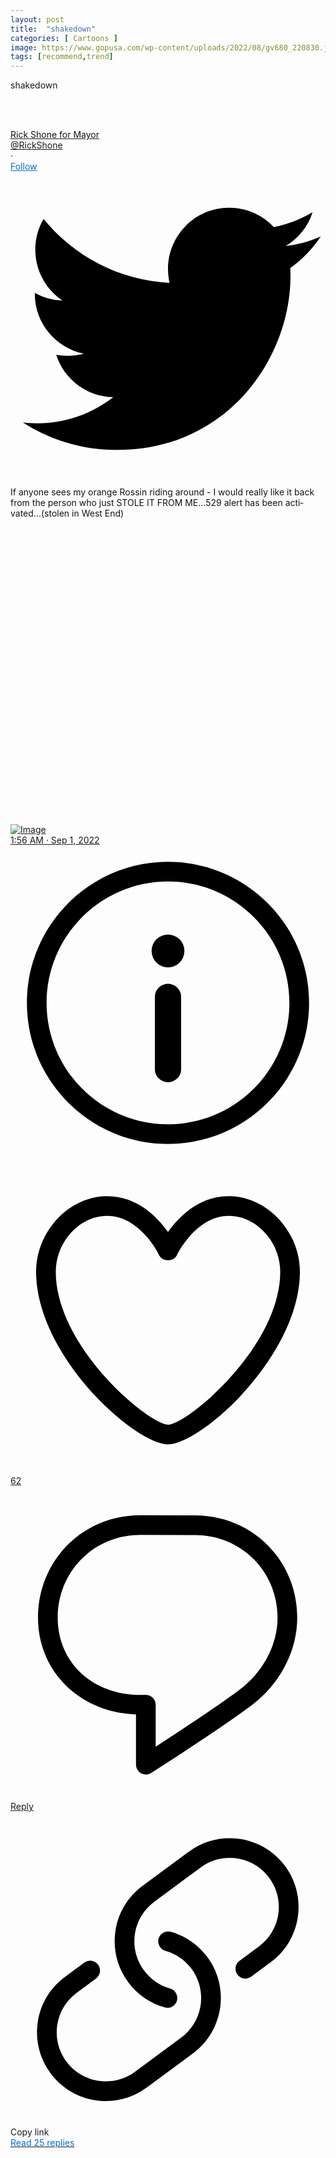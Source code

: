 ```yaml
---
layout: post
title:  "shakedown"
categories: [ Cartoons ]
image: https://www.gopusa.com/wp-content/uploads/2022/08/gv680_220830.jpg
tags: [recommend,trend]
---
```

shakedown
<div id="app"><div class="css-1dbjc4n r-13awgt0 r-12vffkv"><div class="css-1dbjc4n r-13awgt0 r-12vffkv"><div class="css-1dbjc4n r-1ets6dv r-1q9bdsx r-rs99b7 r-1loqt21 r-vakc41 r-y54riw r-1udh08x"><div tabindex="0"></div><article role="article" tabindex="0" class="css-1dbjc4n r-14lw9ot r-1ny4l3l r-iphfwy r-1qhn6m8 r-i023vh r-ttdzmv r-o7ynqc r-6416eg"><a href="https://twitter.com/RickShone/status/1565035796583030787?ref_src=twsrc%5Etfw%7Ctwcamp%5Etweetembed%7Ctwterm%5E1565035796583030787%7Ctwgr%5E81b330db493bd910020212a9843b379cb4bb7b6d%7Ctwcon%5Es1_&amp;ref_url=https%3A%2F%2Fblog.trumptribune.com%2Fklein-shone-winnipeg-mayoral-roundup%2F" rel="noopener noreferrer nofollow" target="_blank" aria-label="Visit this Tweet on Twitter" role="link" class="css-4rbku5 css-18t94o4 css-1dbjc4n r-1loqt21"></a><div class="css-1dbjc4n r-18u37iz r-kzbkwu"><div class="css-1dbjc4n r-1ny4l3l"><div class="css-1dbjc4n r-1adg3ll r-bztko3" data-testid="UserAvatar-Container-RickShone" style="height: 48px; width: 48px;"><div class="r-1adg3ll r-13qz1uu" style="padding-bottom: 100%;"></div><div class="r-1p0dtai r-1pi2tsx r-1d2f490 r-u8s1d r-ipm5af r-13qz1uu"><div class="css-1dbjc4n r-1adg3ll r-1pi2tsx r-1wyvozj r-bztko3 r-u8s1d r-1v2oles r-desppf r-13qz1uu"><div class="r-1adg3ll r-13qz1uu" style="padding-bottom: 100%;"></div><div class="r-1p0dtai r-1pi2tsx r-1d2f490 r-u8s1d r-ipm5af r-13qz1uu"><div class="css-1dbjc4n r-sdzlij r-ggadg3 r-1udh08x r-u8s1d r-8jfcpp" style="height: calc(100% - -4px); width: calc(100% - -4px);"><a href="https://twitter.com/RickShone?ref_src=twsrc%5Etfw%7Ctwcamp%5Etweetembed%7Ctwterm%5E1565035796583030787%7Ctwgr%5E81b330db493bd910020212a9843b379cb4bb7b6d%7Ctwcon%5Es1_&amp;ref_url=https%3A%2F%2Fblog.trumptribune.com%2Fklein-shone-winnipeg-mayoral-roundup%2F" rel="noopener noreferrer nofollow" target="_blank" aria-hidden="true" role="link" tabindex="-1" class="css-4rbku5 css-18t94o4 css-1dbjc4n r-1loqt21 r-1pi2tsx r-1ny4l3l r-o7ynqc r-6416eg r-13qz1uu" style="background-color: rgba(0, 0, 0, 0);"><div class="css-1dbjc4n r-sdzlij r-1wyvozj r-1udh08x r-633pao r-u8s1d r-1v2oles r-desppf" style="height: calc(100% - 4px); width: calc(100% - 4px);"><div class="css-1dbjc4n r-1pi2tsx r-13qz1uu" style="background-color: rgba(0, 0, 0, 0);"></div></div><div class="css-1dbjc4n r-sdzlij r-1wyvozj r-1udh08x r-633pao r-u8s1d r-1v2oles r-desppf" style="height: calc(100% - 4px); width: calc(100% - 4px);"><div class="css-1dbjc4n r-14lw9ot r-1pi2tsx r-13qz1uu"></div></div><div class="css-1dbjc4n r-14lw9ot r-sdzlij r-1wyvozj r-1udh08x r-633pao r-u8s1d r-1v2oles r-desppf" style="height: calc(100% - 4px); width: calc(100% - 4px);"><div class="css-1dbjc4n r-1adg3ll r-1udh08x" style=""><div class="r-1adg3ll r-13qz1uu" style="padding-bottom: 100%;"></div><div class="r-1p0dtai r-1pi2tsx r-1d2f490 r-u8s1d r-ipm5af r-13qz1uu"><div aria-label="" class="css-1dbjc4n r-1p0dtai r-1mlwlqe r-1d2f490 r-1udh08x r-u8s1d r-zchlnj r-ipm5af r-417010" style=""><div class="css-1dbjc4n r-1niwhzg r-vvn4in r-u6sd8q r-4gszlv r-1p0dtai r-1pi2tsx r-1d2f490 r-u8s1d r-zchlnj r-ipm5af r-13qz1uu r-1wyyakw" style="background-image: url(&quot;https://pbs.twimg.com/profile_images/1555391140752347136/cVfNkpmN_normal.jpg&quot;);"></div><img alt="" draggable="true" src="https://pbs.twimg.com/profile_images/1555391140752347136/cVfNkpmN_normal.jpg" class="css-9pa8cd"></div></div></div></div><div class="css-1dbjc4n r-sdzlij r-1wyvozj r-1udh08x r-u8s1d r-1v2oles r-desppf" style="height: calc(100% - 4px); width: calc(100% - 4px);"><div class="css-1dbjc4n r-12181gd r-1pi2tsx r-1ny4l3l r-o7ynqc r-6416eg r-13qz1uu"></div></div></a></div></div></div></div></div></div><div class="css-1dbjc4n r-eqz5dr r-1777fci r-4amgru r-1kh6xel"><div class="css-1dbjc4n r-1ny4l3l"><div class="css-1dbjc4n r-1wbh5a2 r-dnmrzs r-1ny4l3l"><div class="css-1dbjc4n r-1wbh5a2 r-dnmrzs r-1ny4l3l"><a href="https://twitter.com/RickShone?ref_src=twsrc%5Etfw%7Ctwcamp%5Etweetembed%7Ctwterm%5E1565035796583030787%7Ctwgr%5E81b330db493bd910020212a9843b379cb4bb7b6d%7Ctwcon%5Es1_&amp;ref_url=https%3A%2F%2Fblog.trumptribune.com%2Fklein-shone-winnipeg-mayoral-roundup%2F" rel="noopener noreferrer nofollow" target="_blank" role="link" class="css-4rbku5 css-18t94o4 css-1dbjc4n r-1loqt21 r-1wbh5a2 r-dnmrzs r-1ny4l3l"><div class="css-1dbjc4n r-1awozwy r-18u37iz r-dnmrzs"><div dir="auto" class="css-901oao r-1awozwy r-6koalj r-1qd0xha r-a023e6 r-b88u0q r-rjixqe r-bcqeeo r-1udh08x r-3s2u2q r-qvutc0" style="color: rgb(15, 20, 25);"><span class="css-901oao css-16my406 css-bfa6kz r-poiln3 r-bcqeeo r-qvutc0"><span class="css-901oao css-16my406 r-poiln3 r-bcqeeo r-qvutc0">Rick Shone for Mayor</span></span></div><div dir="auto" class="css-901oao r-xoduu5 r-18u37iz r-1q142lx r-1qd0xha r-a023e6 r-16dba41 r-rjixqe r-bcqeeo r-qvutc0" style="color: rgb(15, 20, 25);"></div></div></a><div class="css-1dbjc4n r-1awozwy r-18u37iz r-1wbh5a2"><a href="https://twitter.com/RickShone?ref_src=twsrc%5Etfw%7Ctwcamp%5Etweetembed%7Ctwterm%5E1565035796583030787%7Ctwgr%5E81b330db493bd910020212a9843b379cb4bb7b6d%7Ctwcon%5Es1_&amp;ref_url=https%3A%2F%2Fblog.trumptribune.com%2Fklein-shone-winnipeg-mayoral-roundup%2F" rel="noopener noreferrer nofollow" target="_blank" role="link" tabindex="-1" class="css-4rbku5 css-18t94o4 css-1dbjc4n r-1loqt21 r-1wbh5a2 r-dnmrzs r-1ny4l3l"><div class="css-1dbjc4n"><div dir="ltr" class="css-901oao css-bfa6kz r-14j79pv r-18u37iz r-1qd0xha r-a023e6 r-16dba41 r-rjixqe r-bcqeeo r-qvutc0" style=""><span class="css-901oao css-16my406 r-poiln3 r-bcqeeo r-qvutc0">@RickShone</span></div></div></a><div class="css-1dbjc4n r-18u37iz r-1q142lx"><div dir="auto" aria-hidden="true" class="css-901oao r-14j79pv r-1q142lx r-1qd0xha r-a023e6 r-16dba41 r-rjixqe r-bcqeeo r-s1qlax r-qvutc0" style=""><span class="css-901oao css-16my406 r-poiln3 r-bcqeeo r-qvutc0">·</span></div><a href="https://twitter.com/intent/follow?ref_src=twsrc%5Etfw%7Ctwcamp%5Etweetembed%7Ctwterm%5E1565035796583030787%7Ctwgr%5E81b330db493bd910020212a9843b379cb4bb7b6d%7Ctwcon%5Es1_&amp;ref_url=https%3A%2F%2Fblog.trumptribune.com%2Fklein-shone-winnipeg-mayoral-roundup%2F&amp;screen_name=RickShone" dir="auto" rel="noopener noreferrer nofollow" target="_blank" role="link" class="css-4rbku5 css-18t94o4 css-901oao r-1loqt21 r-1qd0xha r-a023e6 r-b88u0q r-rjixqe r-bcqeeo r-qvutc0" style="color: rgb(0, 111, 214);"><span class="css-901oao css-16my406 r-poiln3 r-bcqeeo r-qvutc0">Follow</span></a></div></div></div></div></div></div><a href="https://twitter.com/RickShone/status/1565035796583030787?ref_src=twsrc%5Etfw%7Ctwcamp%5Etweetembed%7Ctwterm%5E1565035796583030787%7Ctwgr%5E81b330db493bd910020212a9843b379cb4bb7b6d%7Ctwcon%5Es1_&amp;ref_url=https%3A%2F%2Fblog.trumptribune.com%2Fklein-shone-winnipeg-mayoral-roundup%2F" rel="noopener noreferrer nofollow" target="_blank" aria-label="View on Twitter" role="link" class="css-4rbku5 css-18t94o4 css-1dbjc4n r-sdzlij r-1loqt21 r-1jj8364 r-1ny4l3l r-o7ynqc r-6416eg"><svg viewBox="0 0 24 24" aria-hidden="true" class="r-1cvl2hr r-4qtqp9 r-yyyyoo r-6zzn7w r-19fsva8 r-dnmrzs r-bnwqim r-1plcrui r-lrvibr r-q1j0wu"><g><path d="M23.643 4.937c-.835.37-1.732.62-2.675.733.962-.576 1.7-1.49 2.048-2.578-.9.534-1.897.922-2.958 1.13-.85-.904-2.06-1.47-3.4-1.47-2.572 0-4.658 2.086-4.658 4.66 0 .364.042.718.12 1.06-3.873-.195-7.304-2.05-9.602-4.868-.4.69-.63 1.49-.63 2.342 0 1.616.823 3.043 2.072 3.878-.764-.025-1.482-.234-2.11-.583v.06c0 2.257 1.605 4.14 3.737 4.568-.392.106-.803.162-1.227.162-.3 0-.593-.028-.877-.082.593 1.85 2.313 3.198 4.352 3.234-1.595 1.25-3.604 1.995-5.786 1.995-.376 0-.747-.022-1.112-.065 2.062 1.323 4.51 2.093 7.14 2.093 8.57 0 13.255-7.098 13.255-13.254 0-.2-.005-.402-.014-.602.91-.658 1.7-1.477 2.323-2.41z"></path></g></svg></a></div><div class="css-1dbjc4n"><div lang="en" dir="auto" class="css-901oao r-1dqbpge r-1qd0xha r-adyw6z r-16dba41 r-135wba7 r-bcqeeo r-bnwqim r-qvutc0" data-testid="tweetText" style="color: rgb(15, 20, 25);"><span class="css-901oao css-16my406 r-poiln3 r-bcqeeo r-qvutc0">If anyone sees my orange Rossin riding around - I would really like it back from the person who just STOLE IT FROM ME...529 alert has been activated...(stolen in West End)</span></div></div><div class="css-1dbjc4n r-1ets6dv r-1q9bdsx r-1phboty r-rs99b7 r-1s2bzr4 r-1udh08x"><div class="css-1dbjc4n"><a href="https://twitter.com/RickShone/status/1565035796583030787/photo/1?ref_src=twsrc%5Etfw%7Ctwcamp%5Etweetembed%7Ctwterm%5E1565035796583030787%7Ctwgr%5E81b330db493bd910020212a9843b379cb4bb7b6d%7Ctwcon%5Es1_&amp;ref_url=https%3A%2F%2Fblog.trumptribune.com%2Fklein-shone-winnipeg-mayoral-roundup%2F" rel="noopener noreferrer nofollow" target="_blank" role="link" class="css-4rbku5 css-18t94o4 css-1dbjc4n r-1loqt21 r-1pi2tsx r-1ny4l3l"><div class="css-1dbjc4n r-1adg3ll r-1udh08x" style=""><div class="r-1adg3ll r-13qz1uu" style="padding-bottom: 97.0046%;"></div><div class="r-1p0dtai r-1pi2tsx r-1d2f490 r-u8s1d r-ipm5af r-13qz1uu"><div aria-label="Image" class="css-1dbjc4n r-1p0dtai r-1mlwlqe r-1d2f490 r-1udh08x r-u8s1d r-zchlnj r-ipm5af r-417010" style="margin: 0px;"><div class="css-1dbjc4n r-1niwhzg r-vvn4in r-u6sd8q r-4gszlv r-1p0dtai r-1pi2tsx r-1d2f490 r-u8s1d r-zchlnj r-ipm5af r-13qz1uu r-1wyyakw" style="background-image: url(&quot;https://pbs.twimg.com/media/FbgfwjpakAA8tyx?format=jpg&amp;name=small&quot;);"></div><img alt="Image" draggable="true" src="https://pbs.twimg.com/media/FbgfwjpakAA8tyx?format=jpg&amp;name=small" class="css-9pa8cd"></div></div></div></a></div></div><div class="css-1dbjc4n r-1awozwy r-18u37iz r-1bymd8e"><div dir="auto" class="css-901oao css-bfa6kz r-1qd0xha r-a023e6 r-16dba41 r-rjixqe r-bcqeeo r-qvutc0" style="color: rgb(15, 20, 25);"><span class="css-901oao css-16my406 r-14j79pv r-poiln3 r-bcqeeo r-qvutc0" style=""><a href="https://twitter.com/RickShone/status/1565035796583030787?ref_src=twsrc%5Etfw%7Ctwcamp%5Etweetembed%7Ctwterm%5E1565035796583030787%7Ctwgr%5E81b330db493bd910020212a9843b379cb4bb7b6d%7Ctwcon%5Es1_&amp;ref_url=https%3A%2F%2Fblog.trumptribune.com%2Fklein-shone-winnipeg-mayoral-roundup%2F" rel="noopener noreferrer nofollow" target="_blank" role="link" class="css-4rbku5 css-18t94o4 css-901oao css-16my406 r-14j79pv r-1loqt21 r-poiln3 r-bcqeeo r-qvutc0" style=""><span class="css-901oao css-16my406 r-poiln3 r-bcqeeo r-qvutc0">1:56 AM · Sep 1, 2022</span></a></span></div><a href="https://help.twitter.com/en/twitter-for-websites-ads-info-and-privacy" rel="noopener noreferrer nofollow" target="_blank" aria-label="Twitter Ads info and privacy" role="link" class="css-4rbku5 css-18t94o4 css-1dbjc4n r-sdzlij r-1loqt21 r-mabqd8 r-1777fci r-1jj8364 r-2eo2mk r-1ny4l3l r-o7ynqc r-6416eg r-1yvhtrz"><svg viewBox="0 0 24 24" aria-hidden="true" class="r-14j79pv r-4qtqp9 r-yyyyoo r-1xvli5t r-dnmrzs r-bnwqim r-1plcrui r-lrvibr"><g><path d="M12 18.042c-.553 0-1-.447-1-1v-5.5c0-.553.447-1 1-1s1 .447 1 1v5.5c0 .553-.447 1-1 1z"></path><circle cx="12" cy="8.042" r="1.25"></circle><path d="M12 22.75C6.072 22.75 1.25 17.928 1.25 12S6.072 1.25 12 1.25 22.75 6.072 22.75 12 17.928 22.75 12 22.75zm0-20C6.9 2.75 2.75 6.9 2.75 12S6.9 21.25 12 21.25s9.25-4.15 9.25-9.25S17.1 2.75 12 2.75z"></path></g></svg></a></div><div class="css-1dbjc4n r-1niwhzg r-1yadl64 r-109y4c4 r-1udh08x r-t60dpp r-u8s1d r-92ng3h"></div><div class="css-1dbjc4n r-1habvwh r-1ets6dv r-5kkj8d r-18u37iz r-14gqq1x r-1h8ys4a"><a href="https://twitter.com/intent/like?ref_src=twsrc%5Etfw%7Ctwcamp%5Etweetembed%7Ctwterm%5E1565035796583030787%7Ctwgr%5E81b330db493bd910020212a9843b379cb4bb7b6d%7Ctwcon%5Es1_&amp;ref_url=https%3A%2F%2Fblog.trumptribune.com%2Fklein-shone-winnipeg-mayoral-roundup%2F&amp;tweet_id=1565035796583030787" rel="noopener noreferrer nofollow" target="_blank" aria-label="Like. This Tweet has 62 likes" role="link" class="css-4rbku5 css-18t94o4 css-1dbjc4n r-1awozwy r-1loqt21 r-18u37iz r-1mf7evn r-1ny4l3l r-o7ynqc r-6416eg"><div class="css-1dbjc4n r-sdzlij r-mabqd8 r-1777fci r-cnkkqs r-1yvhtrz"><svg viewBox="0 0 24 24" aria-hidden="true" class="r-14j79pv r-4qtqp9 r-yyyyoo r-1xvli5t r-dnmrzs r-bnwqim r-1plcrui r-lrvibr"><g><path d="M12 21.638h-.014C9.403 21.59 1.95 14.856 1.95 8.478c0-3.064 2.525-5.754 5.403-5.754 2.29 0 3.83 1.58 4.646 2.73.814-1.148 2.354-2.73 4.645-2.73 2.88 0 5.404 2.69 5.404 5.755 0 6.376-7.454 13.11-10.037 13.157H12zM7.354 4.225c-2.08 0-3.903 1.988-3.903 4.255 0 5.74 7.034 11.596 8.55 11.658 1.518-.062 8.55-5.917 8.55-11.658 0-2.267-1.823-4.255-3.903-4.255-2.528 0-3.94 2.936-3.952 2.965-.23.562-1.156.562-1.387 0-.014-.03-1.425-2.965-3.954-2.965z"></path></g></svg></div><div dir="auto" class="css-901oao css-bfa6kz r-14j79pv r-1qd0xha r-a023e6 r-16dba41 r-rjixqe r-13hce6t r-bcqeeo r-qvutc0"><span class="css-901oao css-16my406 r-poiln3 r-bcqeeo r-qvutc0">62</span></div></a><a href="https://twitter.com/intent/tweet?ref_src=twsrc%5Etfw%7Ctwcamp%5Etweetembed%7Ctwterm%5E1565035796583030787%7Ctwgr%5E81b330db493bd910020212a9843b379cb4bb7b6d%7Ctwcon%5Es1_&amp;ref_url=https%3A%2F%2Fblog.trumptribune.com%2Fklein-shone-winnipeg-mayoral-roundup%2F&amp;in_reply_to=1565035796583030787" rel="noopener noreferrer nofollow" target="_blank" aria-label="Reply to this Tweet on Twitter" role="link" class="css-4rbku5 css-18t94o4 css-1dbjc4n r-1awozwy r-1loqt21 r-18u37iz r-1mf7evn r-1ny4l3l r-o7ynqc r-6416eg"><div class="css-1dbjc4n r-sdzlij r-mabqd8 r-1777fci r-1yvhtrz"><svg viewBox="0 0 24 24" aria-hidden="true" class="r-14j79pv r-4qtqp9 r-yyyyoo r-1xvli5t r-dnmrzs r-bnwqim r-1plcrui r-lrvibr"><g><path d="M14.046 2.242l-4.148-.01h-.002c-4.374 0-7.8 3.427-7.8 7.802 0 4.098 3.186 7.206 7.465 7.37v3.828c0 .108.044.286.12.403.142.225.384.347.632.347.138 0 .277-.038.402-.118.264-.168 6.473-4.14 8.088-5.506 1.902-1.61 3.04-3.97 3.043-6.312v-.017c-.006-4.367-3.43-7.787-7.8-7.788zm3.787 12.972c-1.134.96-4.862 3.405-6.772 4.643V16.67c0-.414-.335-.75-.75-.75h-.396c-3.66 0-6.318-2.476-6.318-5.886 0-3.534 2.768-6.302 6.3-6.302l4.147.01h.002c3.532 0 6.3 2.766 6.302 6.296-.003 1.91-.942 3.844-2.514 5.176z"></path></g></svg></div><div dir="auto" class="css-901oao css-bfa6kz r-14j79pv r-1qd0xha r-a023e6 r-16dba41 r-rjixqe r-13hce6t r-bcqeeo r-qvutc0"><span class="css-901oao css-16my406 r-poiln3 r-bcqeeo r-qvutc0">Reply</span></div></a><div role="button" tabindex="0" class="css-18t94o4 css-1dbjc4n r-1awozwy r-18u37iz r-1wbh5a2 r-1ny4l3l r-o7ynqc r-6416eg"><div class="css-1dbjc4n r-sdzlij r-mabqd8 r-1777fci r-cnkkqs r-1yvhtrz"><svg viewBox="0 0 24 24" aria-hidden="true" class="r-14j79pv r-4qtqp9 r-yyyyoo r-1xvli5t r-dnmrzs r-bnwqim r-1plcrui r-lrvibr"><g><path d="M11.96 14.945c-.067 0-.136-.01-.203-.027-1.13-.318-2.097-.986-2.795-1.932-.832-1.125-1.176-2.508-.968-3.893s.942-2.605 2.068-3.438l3.53-2.608c2.322-1.716 5.61-1.224 7.33 1.1.83 1.127 1.175 2.51.967 3.895s-.943 2.605-2.07 3.438l-1.48 1.094c-.333.246-.804.175-1.05-.158-.246-.334-.176-.804.158-1.05l1.48-1.095c.803-.592 1.327-1.463 1.476-2.45.148-.988-.098-1.975-.69-2.778-1.225-1.656-3.572-2.01-5.23-.784l-3.53 2.608c-.802.593-1.326 1.464-1.475 2.45-.15.99.097 1.975.69 2.778.498.675 1.187 1.15 1.992 1.377.4.114.633.528.52.928-.092.33-.394.547-.722.547z"></path><path d="M7.27 22.054c-1.61 0-3.197-.735-4.225-2.125-.832-1.127-1.176-2.51-.968-3.894s.943-2.605 2.07-3.438l1.478-1.094c.334-.245.805-.175 1.05.158s.177.804-.157 1.05l-1.48 1.095c-.803.593-1.326 1.464-1.475 2.45-.148.99.097 1.975.69 2.778 1.225 1.657 3.57 2.01 5.23.785l3.528-2.608c1.658-1.225 2.01-3.57.785-5.23-.498-.674-1.187-1.15-1.992-1.376-.4-.113-.633-.527-.52-.927.112-.4.528-.63.926-.522 1.13.318 2.096.986 2.794 1.932 1.717 2.324 1.224 5.612-1.1 7.33l-3.53 2.608c-.933.693-2.023 1.026-3.105 1.026z"></path></g></svg></div><div dir="auto" class="css-901oao css-bfa6kz r-14j79pv r-1qd0xha r-a023e6 r-16dba41 r-rjixqe r-13hce6t r-bcqeeo r-qvutc0"><span class="css-901oao css-16my406 r-poiln3 r-bcqeeo r-qvutc0">Copy link</span></div></div></div><div class="css-1dbjc4n r-kzbkwu r-1h8ys4a"><a href="https://twitter.com/RickShone/status/1565035796583030787?ref_src=twsrc%5Etfw%7Ctwcamp%5Etweetembed%7Ctwterm%5E1565035796583030787%7Ctwgr%5E81b330db493bd910020212a9843b379cb4bb7b6d%7Ctwcon%5Es1_&amp;ref_url=https%3A%2F%2Fblog.trumptribune.com%2Fklein-shone-winnipeg-mayoral-roundup%2F" rel="noopener noreferrer nofollow" target="_blank" role="link" class="css-4rbku5 css-18t94o4 css-1dbjc4n r-1niwhzg r-1ets6dv r-sdzlij r-1phboty r-rs99b7 r-1loqt21 r-15ysp7h r-4wgw6l r-1ny4l3l r-ymttw5 r-o7ynqc r-6416eg r-lrvibr"><div dir="auto" class="css-901oao r-1awozwy r-6koalj r-18u37iz r-16y2uox r-1qd0xha r-a023e6 r-b88u0q r-1777fci r-rjixqe r-bcqeeo r-q4m81j r-qvutc0" style="color: rgb(0, 111, 214);"><span class="css-901oao css-16my406 css-bfa6kz r-poiln3 r-1b43r93 r-1cwl3u0 r-bcqeeo r-qvutc0"><span class="css-901oao css-16my406 r-poiln3 r-bcqeeo r-qvutc0">Read 25 replies</span></span></div></a></div></article></div></div></div></div>
<script async src="https://platform.twitter.com/widgets.js" charset="utf-8"></script>
<!--stackedit_data:
eyJoaXN0b3J5IjpbMTUwMzQ2NzE4OCwtNjgyMTIyOTcsLTMyMz
IwNTcxOSwtOTkxNDgzOTQ5LDE2MzYzODM2MTZdfQ==
-->